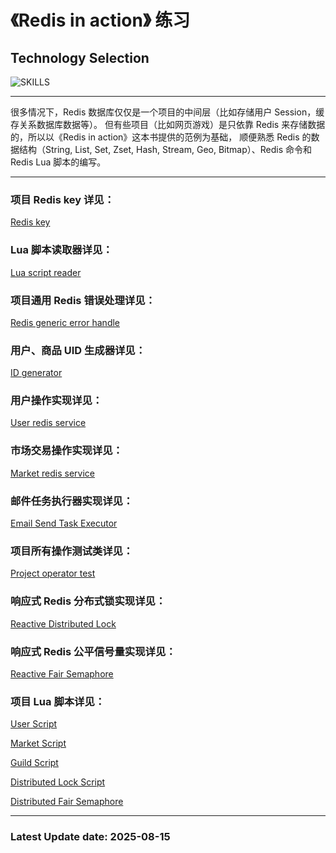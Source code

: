 # 《Redis in action》 练习

## Technology Selection

![SKILLS](https://skillicons.dev/icons?i=redis,mysql,spring,lua)

---

很多情况下，Redis 数据库仅仅是一个项目的中间层（比如存储用户 Session，缓存关系数据库数据等）。
但有些项目（比如网页游戏）是只依靠 Redis 来存储数据的，所以以《Redis in action》这本书提供的范例为基础，
顺便熟悉 Redis 的数据结构（String, List, Set, Zset, Hash, Stream, Geo, Bitmap）、Redis 命令和 Redis Lua 脚本的编写。

---

### 项目 Redis key 详见：

[Redis key](https://github.com/JesseZ332623/item-market/blob/main/src/main/java/com/example/jesse/item_market/utils/KeyConcat.java)

### Lua 脚本读取器详见：

[Lua script reader](https://github.com/JesseZ332623/item-market/blob/main/src/main/java/com/example/jesse/item_market/utils/LuaScriptReader.java)

### 项目通用 Redis 错误处理详见：

[Redis generic error handle](https://github.com/JesseZ332623/item-market/blob/main/src/main/java/com/example/jesse/item_market/errorhandle/RedisErrorHandle.java)

### 用户、商品 UID 生成器详见：

[ID generator](https://github.com/JesseZ332623/item-market/blob/main/src/main/java/com/example/jesse/item_market/utils/UUIDGenerator.java)

### 用户操作实现详见：

[User redis service](https://github.com/JesseZ332623/item-market/blob/main/src/main/java/com/example/jesse/item_market/user/impl/UserRedisServiceImpl.java)

### 市场交易操作实现详见：

[Market redis service](https://github.com/JesseZ332623/item-market/blob/main/src/main/java/com/example/jesse/item_market/market/impl/MarketServiceImpl.java)

### 邮件任务执行器实现详见：

[Email Send Task Executor](https://github.com/JesseZ332623/item-market/blob/main/src/main/java/com/example/jesse/item_market/email_send_task/impl/EmailSendTaskImpl.java)

### 项目所有操作测试类详见：

[Project operator test](https://github.com/JesseZ332623/item-market/blob/main/src/test/java/com/example/jesse/item_market)

### 响应式 Redis 分布式锁实现详见：

[Reactive Distributed Lock](https://github.com/JesseZ332623/item-market/blob/main/src/main/java/com/example/jesse/item_market/lock/impl/RedisLockImpl.java)

### 响应式 Redis 公平信号量实现详见：

[Reactive Fair Semaphore](https://github.com/JesseZ332623/item-market/blob/main/src/main/java/com/example/jesse/item_market/semaphore/impl/FairSemaphoreImpl.java)

### 项目 Lua 脚本详见：

[User Script](https://github.com/JesseZ332623/item-market/tree/main/src/main/resources/lua-script/user-operator)

[Market Script](https://github.com/JesseZ332623/item-market/tree/main/src/main/resources/lua-script/market-operator)

[Guild Script](https://github.com/JesseZ332623/item-market/tree/main/src/main/resources/lua-script/guild-operator)

[Distributed Lock Script](https://github.com/JesseZ332623/item-market/tree/main/src/main/resources/lua-script/lock-operator)

[Distributed Fair Semaphore](https://github.com/JesseZ332623/item-market/tree/main/src/main/resources/lua-script/semaphore-operator)

---

### Latest Update date: 2025-08-15
